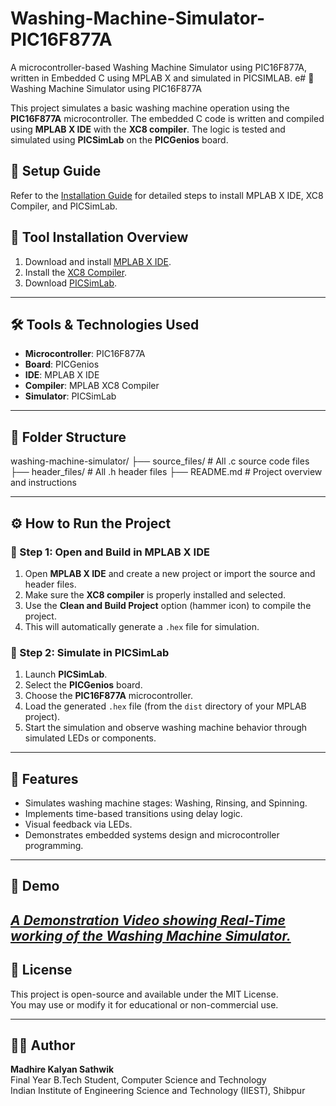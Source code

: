# Washing-Machine-Simulator-PIC16F877A
A microcontroller-based Washing Machine Simulator using PIC16F877A, written in Embedded C using MPLAB X and simulated in PICSIMLAB.
e# 🧼 Washing Machine Simulator using PIC16F877A

This project simulates a basic washing machine operation using the **PIC16F877A** microcontroller. The embedded C code is written and compiled using **MPLAB X IDE** with the **XC8 compiler**. The logic is tested and simulated using **PICSimLab** on the **PICGenios** board.

## 🧾 Setup Guide

Refer to the [Installation Guide](./Installation_Guide.pdf) for detailed steps to install MPLAB X IDE, XC8 Compiler, and PICSimLab.

## 🔧 Tool Installation Overview

1. Download and install [MPLAB X IDE](https://www.microchip.com/en-us/tools-resources/develop/mplab-x-ide).
2. Install the [XC8 Compiler](https://www.microchip.com/en-us/tools-resources/develop/mplab-xc-compilers).
3. Download [PICSimLab](https://sourceforge.net/projects/picsimlab/).

---

## 🛠️ Tools & Technologies Used

- **Microcontroller**: PIC16F877A  
- **Board**: PICGenios  
- **IDE**: MPLAB X IDE  
- **Compiler**: MPLAB XC8 Compiler  
- **Simulator**: PICSimLab

---

## 📂 Folder Structure

washing-machine-simulator/
├── source_files/ # All .c source code files
├── header_files/ # All .h header files
├── README.md # Project overview and instructions


---

## ⚙️ How to Run the Project

### 🧱 Step 1: Open and Build in MPLAB X IDE

1. Open **MPLAB X IDE** and create a new project or import the source and header files.
2. Make sure the **XC8 compiler** is properly installed and selected.
3. Use the **Clean and Build Project** option (hammer icon) to compile the project.
4. This will automatically generate a `.hex` file for simulation.

### 🧪 Step 2: Simulate in PICSimLab

1. Launch **PICSimLab**.
2. Select the **PICGenios** board.
3. Choose the **PIC16F877A** microcontroller.
4. Load the generated `.hex` file (from the `dist` directory of your MPLAB project).
5. Start the simulation and observe washing machine behavior through simulated LEDs or components.

---

## 🎯 Features

- Simulates washing machine stages: Washing, Rinsing, and Spinning.
- Implements time-based transitions using delay logic.
- Visual feedback via LEDs.
- Demonstrates embedded systems design and microcontroller programming.

---

## 📸 Demo

[*A Demonstration Video showing Real-Time working of the Washing Machine Simulator.*
](https://www.youtube.com/watch?v=v5Qme13pObU)
---

## 📑 License

This project is open-source and available under the MIT License.  
You may use or modify it for educational or non-commercial use.

---

## 🙋‍♂️ Author

**Madhire Kalyan Sathwik**  
Final Year B.Tech Student, Computer Science and Technology  
Indian Institute of Engineering Science and Technology (IIEST), Shibpur
